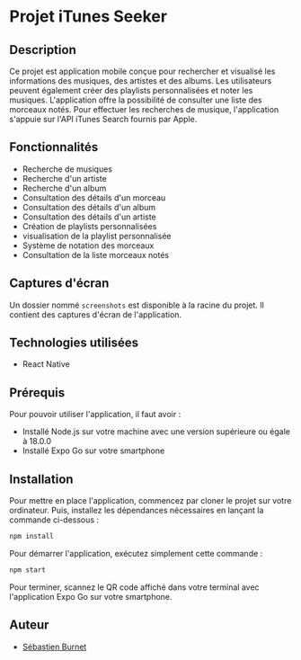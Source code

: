 # Projet iTunes Seeker

## Description
Ce projet est application mobile conçue pour rechercher et visualisé les informations des musiques, des artistes et des albums. Les utilisateurs peuvent également créer des playlists personnalisées et noter les musiques. L'application offre la possibilité de consulter une liste des morceaux notés. Pour effectuer les recherches de musique, l'application s'appuie sur l'API iTunes Search fournis par Apple.

## Fonctionnalités
- Recherche de musiques
- Recherche d'un artiste
- Recherche d'un album
- Consultation des détails d'un morceau
- Consultation des détails d'un album
- Consultation des détails d'un artiste
- Création de playlists personnalisées
- visualisation de la playlist personnalisée
- Système de notation des morceaux
- Consultation de la liste morceaux notés

## Captures d'écran
Un dossier nommé `screenshots` est disponible à la racine du projet. Il contient des captures d'écran de l'application.

## Technologies utilisées
- React Native

## Prérequis
Pour pouvoir utiliser l'application, il faut avoir : 
- Installé Node.js sur votre machine avec une version supérieure ou égale à 18.0.0
- Installé Expo Go sur votre smartphone
 
## Installation
Pour mettre en place l'application, commencez par cloner le projet sur votre ordinateur.
Puis, installez les dépendances nécessaires en lançant la commande ci-dessous :
```bash
npm install
```

Pour démarrer l'application, exécutez simplement cette commande :
```bash
npm start
```

Pour terminer, scannez le QR code affiché dans votre terminal avec l'application Expo Go sur votre smartphone.

## Auteur
- [Sébastien Burnet](https://github.com/sebastien-brnt)